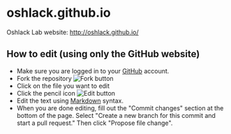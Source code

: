 # oshlack.github.io
Oshlack Lab website: http://oshlack.github.io/

## How to edit (using only the GitHub website)

* Make sure you are logged in to your [GitHub](https://github.com/) account.
* Fork the repository ![Fork button](https://camo.githubusercontent.com/f903d85119926728359f0397fdc7a435cd0726fa/68747470733a2f2f692e696d6775722e636f6d2f6a6b6d467238712e706e67)
* Click on the file you want to edit
* Click the pencil icon ![Edit button](http://i.stack.imgur.com/ujrpN.png)
* Edit the text using [Markdown](https://en.wikipedia.org/wiki/Markdown) syntax.
* When you are done editing, fill out the "Commit changes" section at the bottom of the page.
Select "Create a new branch for this commit and start a pull request."
Then click "Propose file change".
